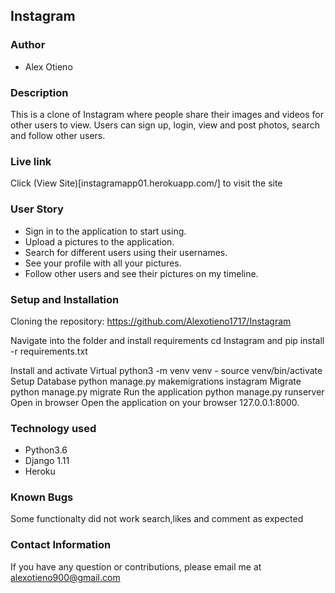 ## Instagram
### Author
* Alex Otieno

### Description
This is a clone of Instagram where people share their images and videos for other users to view. Users can sign up, login, view and post photos, search and follow other users.

### Live link
Click (View Site)[instagramapp01.herokuapp.com/] to visit the site

### User Story
* Sign in to the application to start using.
* Upload a pictures to the application.
* Search for different users using their usernames.
* See your profile with all your pictures.
* Follow other users and see their pictures on my timeline.

### Setup and Installation

Cloning the repository:
    https://github.com/Alexotieno1717/Instagram

Navigate into the folder and install requirements
    cd Instagram and  pip install -r requirements.txt 

Install and activate Virtual
    python3 -m venv venv - source venv/bin/activate 
Setup Database
    python manage.py makemigrations instagram
Migrate
    python manage.py migrate 
Run the application
    python manage.py runserver 
Open in browser
    Open the application on your browser 127.0.0.1:8000.

### Technology used
* Python3.6
* Django 1.11
* Heroku

### Known Bugs
Some functionalty did not work search,likes and comment as expected

### Contact Information
If you have any question or contributions, please email me at alexotieno900@gmail.com